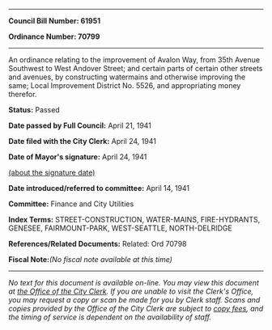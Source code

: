 

********

**Council Bill Number: 61951**
   
**Ordinance Number: 70799**
********

 An ordinance relating to the improvement of Avalon Way, from 35th Avenue Southwest to West Andover Street; and certain parts of certain other streets and avenues, by constructing watermains and otherwise improving the same; Local Improvement District No. 5526, and appropriating money therefor.

**Status:** Passed
   
**Date passed by Full Council:** April 21, 1941
   
**Date filed with the City Clerk:** April 24, 1941
   
**Date of Mayor's signature:** April 24, 1941
   
[(about the signature date)](/~public/approvaldate.htm)
   
   
   
**Date introduced/referred to committee:** April 14, 1941
   
**Committee:** Finance and City Utilities
   
   
**Index Terms:** STREET-CONSTRUCTION, WATER-MAINS, FIRE-HYDRANTS, GENESEE, FAIRMOUNT-PARK, WEST-SEATTLE, NORTH-DELRIDGE

**References/Related Documents:** Related: Ord 70798

**Fiscal Note:**_(No fiscal note available at this time)_
********

_No text for this document is available on-line. You may view this document at [the Office of the City Clerk](http://www.seattle.gov/leg/clerk/contactUs.htm). If you are unable to visit the Clerk's Office, you may request a copy or scan be made for you by Clerk staff. Scans and copies provided by the Office of the City Clerk are subject to [copy fees](http://clerk.seattle.gov/~public/clerkfees.htm), and the timing of service is dependent on the availability of staff._

